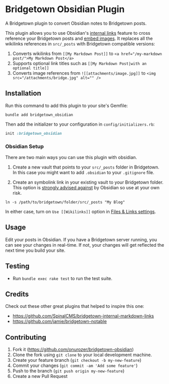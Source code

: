 # Bridgetown Obsidian Plugin

A Bridgetown plugin to convert Obsidian notes to Bridgetown posts.

This plugin allows you to use Obsidian's [internal links](https://help.obsidian.md/Linking+notes+and+files/Internal+links) feature to cross reference your Bridgetown posts and [embed images](https://help.obsidian.md/Linking+notes+and+files/Embedding+files). It replaces all the wikilinks references in `src/_posts` with Bridgetown compatible versions:

1. Converts wikilinks from `[[My Markdown Post]]` to `<a href="/my-markdown post/">My Markdown Post</a>`
2. Supports optional link titles such as `[[My Markdown Post|with an optional title]]`
3. Converts image references from `![[attachments/image.jpg]]` to `<img src="/attachments/bridge.jpg" alt="" />`

## Installation

Run this command to add this plugin to your site's Gemfile:

```shell
bundle add bridgetown_obsidian
```

Then add the initializer to your configuration in `config/initializers.rb`:

```ruby
init :bridgetown_obsidian
```

### Obsidian Setup

There are two main ways you can use this plugin with obsidian.

1. Create a new vault that points to your `src/_posts` folder in Bridgetown. In this case you might want to add `.obsidian` to your `.gitignore` file.

2. Create an symbolink link in your existing vault to your Bridgetown folder. This option is [strongly advised against](https://help.obsidian.md/Files+and+folders/Symbolic+links+and+junctions) by Obsidian so use at your own risk.

```shell
ln -s /path/to/bridgetown/folder/src/_posts "My Blog"
```

In either case, turn on `Use [[Wikilinks]]` option in [Files & Links settings](https://help.obsidian.md/Linking+notes+and+files/Internal+links).

## Usage

Edit your posts in Obsidian. If you have a Bridgetown server running, you can see your changes in real-time. If not, your changes will get reflected the next time you build your site.

## Testing

- Run `bundle exec rake test` to run the test suite.

## Credits

Check out these other great plugins that helped to inspire this one:

- https://github.com/SpinalCMS/bridgetown-internal-markdown-links
- https://github.com/jamie/bridgetown-notable

## Contributing

1. Fork it (https://github.com/onurozer/bridgetown-obsidian)
2. Clone the fork using `git clone` to your local development machine.
3. Create your feature branch (`git checkout -b my-new-feature`)
4. Commit your changes (`git commit -am 'Add some feature'`)
5. Push to the branch (`git push origin my-new-feature`)
6. Create a new Pull Request
